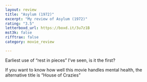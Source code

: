 ```yaml
---
layout: review
title: "Asylum (1972)"
excerpt: "My review of Asylum (1972)"
rating: "3.5"
letterboxd_url: https://boxd.it/3u7z1B
mst3k: false
rifftrax: false
category: movie_review

---
```


Earliest use of “rest in pieces” I’ve seen, is it the first?

If you want to know how well this movie handles mental health, the alternative title is “House of Crazies”